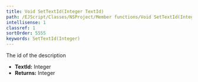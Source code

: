```yaml
---
title: Void SetTextId(Integer TextId)
path: /EJScript/Classes/NSProject/Member functions/Void SetTextId(Integer p_0)
intellisense: 1
classref: 1
sortOrder: 5555
keywords: SetTextId(Integer)
---
```



The id of the description



* **TextId:** Integer
* **Returns:** Integer


